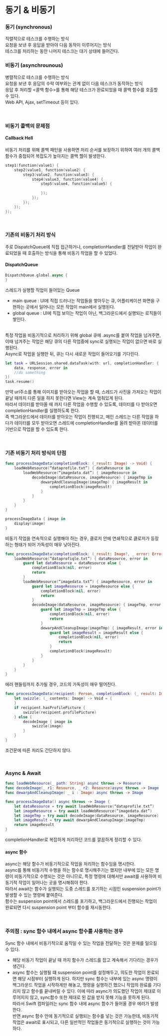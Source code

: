 # 동기 & 비동기

### 동기 (synchronous)
직렬적으로 테스크를 수행하는 방식<br>
요청을 보낸 후 응답을 받아야 다음 동작이 이루어지는 방식<br>
테스크를 처리하는 동안 나머지 테스크는 대기 상태에 들어간다.<br>

### 비동기 (asynchrounous)
병렬적으로 테스크를 수행하는 방식<br>
요청을 보낸 후 응답의 수락 여부와는 관계 없이 다음 테스크가 동작하는 방식<br>
응답 후 처리할 <콜백 함수>를 통해 해당 테스크가 완료되었을 때 콜백 함수를 호출할 수 있다. <br>
Web API, Ajax, setTimeout 등이 있다.<br>

<br>

### 비동기 콜백의 문제점
#### Callback Hell
비동기 처리를 위해 콜백 패턴을 사용하면 처리 순서를 보장하기 위하여 여러 개의 콜백 함수가 중첩되어 복잡도가 높아지는 콜백 헬이 발생한다.<br>
```swift
step1(function(value1) {
	step2(value1, function(value2) {
		step3(value2, function(value3) {
			step4(value3, function(value4) {
				step5(value4, function(value5) {
				
				});
			});
		});
	});
});
```

<br>

### 기존의 비동기 처리 방식
주로 DispatchQueue에 직접 접근하거나, completionHandler를 전달받아 작업이 완료되었을 때 호출하는 방식을 통해 비동기 작업을 할 수 있었다.<br>
#### DispatchQueue
```swift
DispatchQueue.global.async {
}
```
스레드가 실행할 직업이 들어있는 Queue<br>
- main queue : UI에 직접 드러나는 작업들을 쌓아두는 큐, 어플리케이션 화면을 구현하는 곳에서 일어나는 모든 작업이 main에서 실행된다.<br>
- global queue : UI에 직접 보이는 작업이 아닌, 백그라운드에서 실행되는 로직들이 쌓인다.<br>
<br>
특정 작업을 비동기적으로 처리하기 위해 global 큐에 .async를 붙여 작업을 넘겨주면, 이때 넘겨주는 작업은 해당 큐의 다른 작업중에 sync로 실행되는 작업이 없으면 바로 실행된다.<br>
Async로 작업을 실행한 뒤, 큐는 다시 새로운 작업이 들어오기를 기다린다.<br>

```swift
let task = URLSession.shared.dataTask(with: url, completionHandler: {
	data, response, error in
	//do something
})
task.resume()
```
만약 url주소를 통해 이미지를 받아오는 작업을 할 때, 스레드가 사진을 가져오는 작업이 끝날 때까지 다른 일을 하지 못한다면 View는 계속 멈춰있게 된다. <br>
따라서 데이터를 받아올 때 까지 다른 작업을 수행할 수 있도록, 데이터를 다 받아오면 completionHandler를 실행하도록 한다.<br>
즉 백그라운드에서 데이터를 받아오는 작업이 진행되고, 메인 스레드는 다른 작업을 하다가 데이터를 모두 받아오면 스레드에 completionHandler를 올려 받아온 데이터를 기반으로 작업을 할 수 있도록 한다.<br>

<br>

### 기존 비동기 처리 방식의 단점
```swift
func processImageData(completionBlock: (_result: Image) -> Void) {
	loadWebResource(“dataprofile.txt”) { dataResource in
		loadWebResource(“imagedata.dat”) { imageResource in
			decodeImage(dataResource, imageResource) { imageTmp in
				dewarpAndCleanupImage(imageTmp) { imageResult in
					completionBlock(imageResult)
				}
			}
		}
	}
}

processImageData { image in
	display(image)
}
```
비동기 작업을 연속적으로 실행해야 하는 경우, 클로저 안에 연쇄적으로 클로저가 등장하는 형태가 되어 가독성이 매우 낮아진다.<br>
```swift
func processImageData(completionBlock: (_result: Image?, _ error: Error?) -> Void) {
	loadWebResource(“dataprofiqle.txt”) { dataResource, error in
		guard let dataResource = dataResource else {
			completionBlock(nil, error)
			return
		}
		loadWebResource(“imagedata.txt”) { imageResource, error in
			guard let imageResource = imageResource else {
				completionBlock(nil, error)
				return
			}
			decodeImage(dataResource, imageResource) { imageTmp, error in
				guard let imageTmp = imageTmp else {
					completionBlock(nil, error)
					return
				}
				dewarpAndCleanupImage(imageTmp) { imageResult, error in
					guard let imageResult = imageResult else {
						completionBlock(nil, error)
						return
					}
					completionBlock(imageResult)
				}
			}
		}
	}
}
```
에러 핸들링까지 추가될 경우, 코드의 가독성이 매우 떨어진다.<br>

```swift
func processImageData(recipient: Person, completionBlock: (_ result: Image) -> Void) {
	let swizzle: (_ contents: Image) -> Void = {
	}
	if recipient.hasProfilePicture {
		swizzle(recipient.profilePicture)
	} else {
		decodeImage { image in
			swizzle(image)
		}
	}
}
```
조건문에 따른 처리도 간단하지 않다.<br>

<br>

### Async & Await
```swift
func loadWebResource(_ path: String) async throws -> Resource
func decodeImage(_ r1: Resource, _ r2: Resource)async throws -> Image
func dewarpAndCleanupImage( _ i : Image) async throws -> Image

func processImageData() async throws -> Image {
	let dataResource = try await loadWebResource(“dataprofile.txt”)
	let imageResource = try await loadWebResource(“imagedata.dat”)
	let imageTmp = try await decodeImage(dataResource, imageResource)
	let imageResult = try await dewarpAndCleanupImage(imageTmp)
	return imageResult
}
```
completionHandler로 복잡하게 처리하던 코드를 깔끔하게 정리할 수 있다.<br>

#### async 함수
async는 해당 함수가 비동기적으로 작업을 처리하는 함수임을 명시한다.<br>
async를 통해 비동기적 수행을 하는 함수로 명시해주기는 했지만 내부에 있는 모든 명령이 비동기적으로 수행되는 것은 아니므로, 특정 명령에 대해서만 await를 사용하여 비동기적 작업이 일어나는 곳을 명시해줘야 한다.<br>
따라서 await는 함수가 실행되는 도중 스레드를 포기하는 시점인 suspension point가 발생할 수 있는 명령에 붙여준다.<br>
함수는 suspension point에서 스레드를 포기하고, 백그라운드에서 진행되는 작업이 완료되면 다시 suspension point 부터 함수를 재시동한다.<br>

<br>

### 주의점 : sync 함수 내에서 async 함수를 사용하는 경우
Sync 함수 내에서 비동기적으로 움직일 수 있는 작업을 전달하는 것은 문제를 일으킬 수 있다.<br>
- 해당 비동기 작업이 끝날 때 까지 함수가 스레드를 잡고 계속해서 기다리는 경우가 생긴다.<br>
- async 함수는 실행될 떄 suspension point를 설정해두고, 의도한 작업이 완료되면 해당 시점부터 실행하게 된다. 하지만 sync 함수는 내부에 있는 async 명령이 백그라운드 작업을 시작하게만 해놓고, 명령을 실행하긴 했으니 작업의 완료를 기다리지 않고 함수를 끝내버릴 수 있다. 이에 따라 async가 의도했던 작업이 제대로 이루어지지 않고, sync함수 또한 제대로 된 값을 받지 못해 기능을 못하게 된다.<br>
따라서 Swift 컴파일러는 sync 함수 내에 async 함수가 들어올 경우 에러가 발생한다.<br>
반면 async 함수 안에 동기적으로 실행되는 함수를 넣는 것은 가능한데, 비동기적 작업은 await로 표시되고, 다른 일반적인 작업들은 동기적으로 실행하는 것이 가능하다.<br>

